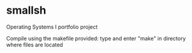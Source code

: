 # smallsh
Operating Systems I portfolio project

Compile using the makefile provided:
  type and enter "make" in directory where files are located

